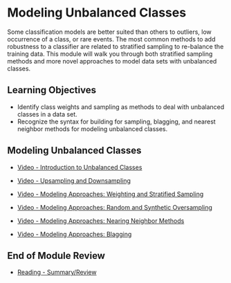# Modeling Unbalanced Classes

Some classification models are better suited than others to outliers, low occurrence of a class, or rare events. The most common methods to add robustness to a classifier are related to stratified sampling to re-balance the training data. This module will walk you through both stratified sampling methods and more novel approaches to model data sets with unbalanced classes. 

## Learning Objectives

- Identify class weights and sampling as methods to deal with unbalanced classes in a data set.
- Recognize the syntax for building for sampling, blagging, and nearest neighbor methods for modeling unbalanced classes.

## Modeling Unbalanced Classes

- [Video - Introduction to Unbalanced Classes](https://www.coursera.org/learn/supervised-machine-learning-classification/lecture/C8Jid/introduction-to-unbalanced-classes)

- [Video - Upsampling and Downsampling](https://www.coursera.org/learn/supervised-machine-learning-classification/lecture/w19MV/upsampling-and-downsampling)

- [Video - Modeling Approaches: Weighting and Stratified Sampling](https://www.coursera.org/learn/supervised-machine-learning-classification/lecture/lo2YI/modeling-approaches-weighting-and-stratified-sampling)

- [Video - Modeling Approaches: Random and Synthetic Oversampling](https://www.coursera.org/learn/supervised-machine-learning-classification/lecture/SgJkS/modeling-approaches-random-and-synthetic-oversampling)

- [Video - Modeling Approaches: Nearing Neighbor Methods](https://www.coursera.org/learn/supervised-machine-learning-classification/lecture/0fgln/modeling-approaches-nearing-neighbor-methods)

- [Video - Modeling Approaches: Blagging](https://www.coursera.org/learn/supervised-machine-learning-classification/lecture/vT4La/modeling-approaches-blagging)

## End of Module Review

- [Reading - Summary/Review](https://www.coursera.org/learn/supervised-machine-learning-classification/supplement/Rvhzv/summary-review)